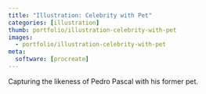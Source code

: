 ```yaml
---
title: "Illustration: Celebrity with Pet"
categories: [illustration]
thumb: portfolio/illustration-celebrity-with-pet
images:
  - portfolio/illustration-celebrity-with-pet
meta:
  software: [procreate]
---
```

Capturing the likeness of Pedro Pascal with his former pet.